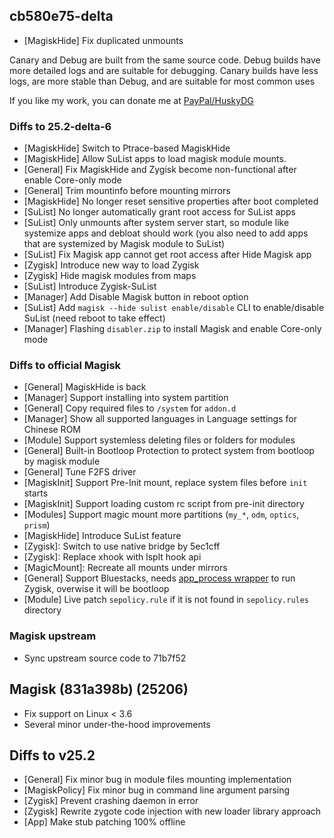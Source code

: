 ## cb580e75-delta

- [MagiskHide] Fix duplicated unmounts

Canary and Debug are built from the same source code.  Debug builds have more detailed logs and are suitable for debugging. Canary builds have less logs, are more stable than Debug, and are suitable for most common uses

If you like my work, you can donate me at [PayPal/HuskyDG](http://paypal.me/huskydg)

### Diffs to 25.2-delta-6

- [MagiskHide] Switch to Ptrace-based MagiskHide
- [MagiskHide] Allow SuList apps to load magisk module mounts.
- [General] Fix MagiskHide and Zygisk become non-functional after enable Core-only mode
- [General] Trim mountinfo before mounting mirrors
- [MagiskHide] No longer reset sensitive properties after boot completed
- [SuList] No longer automatically grant root access for SuList apps
- [SuList] Only unmounts after system server start, so module like systemize apps and debloat should work (you also need to add apps that are systemized by Magisk module to SuList)
- [SuList] Fix Magisk app cannot get root access after Hide Magisk app
- [Zygisk] Introduce new way to load Zygisk
- [Zygisk] Hide magisk modules from maps
- [SuList] Introduce Zygisk-SuList
- [Manager] Add Disable Magisk button in reboot option
- [SuList] Add `magisk --hide sulist enable/disable` CLI to enable/disable SuList (need reboot to take effect)
- [Manager] Flashing `disabler.zip` to install Magisk and enable Core-only mode

### Diffs to official Magisk

- [General] MagiskHide is back
- [Manager] Support installing into system partition
- [General] Copy required files to `/system` for `addon.d`
- [Manager] Show all supported languages in Language settings for Chinese ROM
- [Module] Support systemless deleting files or folders for modules
- [General] Built-in Bootloop Protection to protect system from bootloop by magisk module
- [General] Tune F2FS driver
- [MagiskInit] Support Pre-Init mount, replace system files before `init` starts
- [MagiskInit] Support loading custom rc script from pre-init directory
- [Modules] Support magic mount more partitions (`my_*`, `odm`, `optics`, `prism`)
- [MagiskHide] Introduce SuList feature
- [Zygisk]: Switch to use native bridge by 5ec1cff
- [Zygisk]: Replace xhook with lsplt hook api
- [MagicMount]: Recreate all mounts under mirrors
- [General] Support Bluestacks, needs [app_process wrapper](https://github.com/HuskyDG/app_process_wrapper/releases) to run Zygisk, overwise it will be bootloop
- [Module] Live patch `sepolicy.rule` if it is not found in `sepolicy.rules` directory

### Magisk upstream

- Sync upstream source code to 71b7f52

## Magisk (831a398b) (25206)

- Fix support on Linux < 3.6
- Several minor under-the-hood improvements

## Diffs to v25.2

- [General] Fix minor bug in module files mounting implementation
- [MagiskPolicy] Fix minor bug in command line argument parsing
- [Zygisk] Prevent crashing daemon in error
- [Zygisk] Rewrite zygote code injection with new loader library approach
- [App] Make stub patching 100% offline
